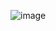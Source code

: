![image](https://github.com/companyakis/algo-trading-mql5/assets/77589867/6ecbdb7c-288d-4e75-b246-5c6aeb7e8758)
